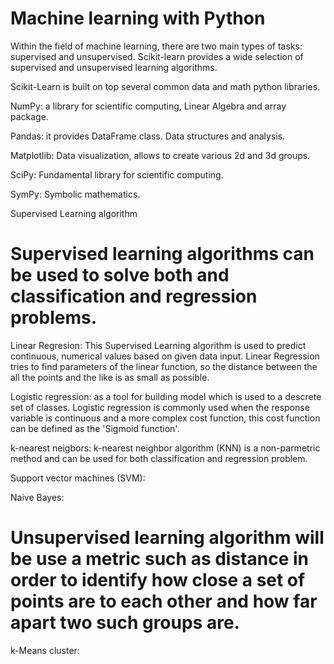 #  Machine learning with Python

Within the field of machine learning, there are two main types of tasks: supervised and unsupervised. Scikit-learn provides a wide selection of supervised and unsupervised learning algorithms. 

Scikit-Learn is built on top several common data and math python libraries.

NumPy: a library for scientific computing, Linear Algebra and array package.

Pandas: it provides DataFrame class. Data structures and analysis.

Matplotlib: Data visualization, allows to create various 2d and 3d groups.

SciPy: Fundamental library for scientific computing.

SymPy: Symbolic mathematics.

Supervised Learning algorithm

# Supervised learning algorithms can be used to solve both and classification and regression problems.

Linear Regresion: This Supervised Learning algorithm is used to predict continuous, numerical values based on given data input. Linear Regression tries to find parameters of the linear function, so the distance between the all the points and the like is as small as possible.

Logistic regression: as a tool for building model which is used to a descrete set of classes. Logistic regression is commonly used when the response variable is continuous and a more complex cost function, this cost function can be defined as the 'Sigmoid function'.

k-nearest neigbors: k-nearest neighbor algorithm (KNN) is a non-parmetric method and can be used for both classification and regression problem.

Support vector machines (SVM):

Naive Bayes:

# Unsupervised learning algorithm will be use a metric such as distance in order to identify how close a set of points are to each other and how far apart two such groups are.

k-Means cluster:

